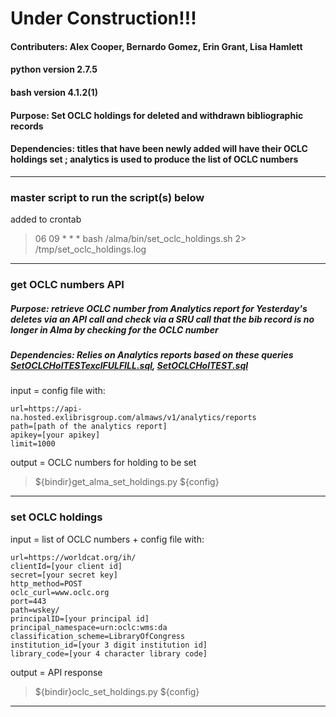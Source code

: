 # Under Construction!!!
#### Contributers: Alex Cooper, Bernardo Gomez, Erin Grant, Lisa Hamlett
#### python version 2.7.5
#### bash version 4.1.2(1)
#### Purpose: Set OCLC holdings for deleted and withdrawn bibliographic records
#### Dependencies: titles that have been newly added will have their OCLC holdings set ; analytics is used to produce the list of OCLC numbers
-----------------------------------------------------

### master script to run the script(s) below

added to crontab

>06 09 * * * bash /alma/bin/set_oclc_holdings.sh 2> /tmp/set_oclc_holdings.log

-------------------------------------------------------

### get OCLC numbers API
##### Purpose: retrieve OCLC number from Analytics report for Yesterday's deletes via an API call and check via a SRU call that the bib record is no longer in Alma by checking for the OCLC number
##### Dependencies: Relies on Analytics reports based on these queries [SetOCLCHolTESTexclFULFILL.sql](Alma-Public/SetOclcHoldings/SetOCLCHolTESTexclFULFILL.sql), [SetOCLCHolTEST.sql](Alma-Public/SetOclcHoldings/SetOCLCHolTEST.sql)

input = config file with:

```
url=https://api-na.hosted.exlibrisgroup.com/almaws/v1/analytics/reports
path=[path of the analytics report]
apikey=[your apikey]
limit=1000
```

output = OCLC numbers for holding to be set

>${bindir}get_alma_set_holdings.py ${config}

------------------------------------------------------------

### set OCLC holdings

input = list of OCLC numbers + config file with:

```
url=https://worldcat.org/ih/
clientId=[your client id]
secret=[your secret key]
http_method=POST
oclc_curl=www.oclc.org
port=443
path=wskey/
principalID=[your principal id]
principal_namespace=urn:oclc:wms:da
classification_scheme=LibraryOfCongress
institution_id=[your 3 digit institution id]
library_code=[your 4 character library code]
```

output = API response

>${bindir}oclc_set_holdings.py ${config}

-------------------------------------------------
